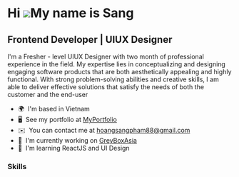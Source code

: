Hi ![](https://user-images.githubusercontent.com/18350557/176309783-0785949b-9127-417c-8b55-ab5a4333674e.gif)My name is Sang
=============================================================================================================================

Frontend Developer | UIUX Designer
-------------

I'm a Fresher - level UIUX Designer with two month of professional experience in the 
field. My expertise lies in conceptualizing and designing engaging software products that
are both aesthetically appealing and highly functional. With strong problem-solving 
abilities and creative skills, I am able to deliver effective solutions that satisfy the needs of
both the customer and the end-user

* 🌍  I'm based in Vietnam
* 🖥️  See my portfolio at [MyPortfolio](#https://junenghia.netlify.app)
* ✉️  You can contact me at [hoangsangpham88@gmail.com](mailto:hoangsangpham88@gmail.com)
* 🚀  I'm currently working on [GreyBoxAsia](https://greybox.asia)
* 🧠  I'm learning ReactJS and UI Design

### Skills
